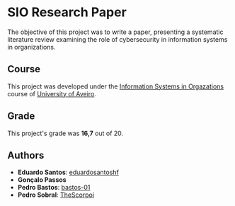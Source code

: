 # SIO Research Paper

The objective of this project was to write a paper, presenting a systematic literature review examining the role of cybersecurity in information systems in organizations.

## Course
This project was developed under the [Information Systems in Orgazations](https://www.ua.pt/en/uc/13641) course of [University of Aveiro](https://www.ua.pt/).

## Grade 
This project's grade was **16,7** out of 20.

## Authors
* **Eduardo Santos**: [eduardosantoshf](https://github.com/eduardosantoshf)
* **Gonçalo Passos**
* **Pedro Bastos**: [bastos-01](https://github.com/bastos-01)
* **Pedro Sobral**: [TheScorpoi](https://github.com/TheScorpoi)
